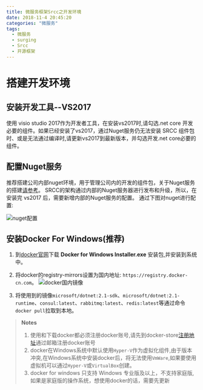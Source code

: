 ```yaml
---
title: 微服务框架Srcc之开发环境
date: 2018-11-4 20:45:20
categories: "微服务"
tags:
  - 微服务
  - surging
  - Srcc
  - 开源框架
---
```


# 搭建开发环境

## 安装开发工具--VS2017
 
使用 visio studio 2017作为开发者工具，在安装vs2017时,请勾选.net core 开发必要的组件。如果已经安装了vs2017，通过Nuget服务仍无法安装 SRCC 组件包时、或是无法通过编译时,请更新vs2017到最新版本，并勾选开发.net core必要的组件。

## 配置Nuget服务
推荐搭建公司内部nuget环境，用于管理公司内的开发的组件包，关于Nuget服务的搭建[请参考](http://www.imooc.com/article/20944)。
SRCC的架构通过内部的Nuget服务器进行发布和升级，所以，在安装完 vs2017 后，需要新增内部的Nuget服务的配置。
通过下图对nuget进行配置:

![nuget配置](sunwin.nuget.config.png)

## 安装Docker For Windows(推荐)
1. 到[docker官网](https://store.docker.com/editions/community/docker-ce-desktop-windows)下载 **Docker for Windows Installer.exe** 安装包,并安装到系统中。

2. 将docker的registry-mirrors设置为国内地址: `https://registry.docker-cn.com`。
![docker国内镜像](docker-cn-registry-mirrors.png)

3. 将使用到的镜像`microsoft/dotnet:2.1-sdk`、`microsoft/dotnet:2.1-runtime`、`consul:latest`、`rabbitmq:latest`、`redis:latest`等通过命令`docker pull`拉取到本地。


> **Notes** 
> 1. 使用和下载docker都必须注册docker账号,请先到docker-store[注册地址](https://store.docker.com/signup)通过邮箱注册docker账号
> 2. docker在Windows系统中默认使用`Hyper-V`作为虚拟化组件,由于版本冲突,在Windows系统中安装docker后，将无法使用`VmWare`,如果要使用虚拟机可以通过`Hyper-V`或`VirtualBox`创建。
> 3. docker for windows 只支持 Windows 专业版及以上，不支持家庭版,如果是家庭版的操作系统，想使用docker的话，需要先更新